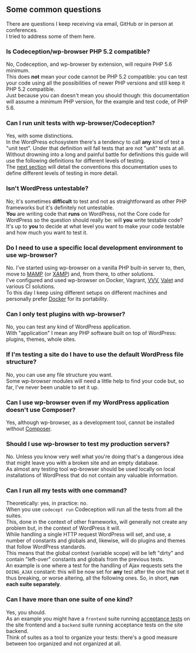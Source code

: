 ## Some common questions
There are questions I keep receiving via email, GitHub or in person at conferences.  
I tried to address some of them here.

### Is Codeception/wp-browser PHP 5.2 compatible?
No, Codeception, and wp-browser by extension, will require PHP 5.6 minimum.  
This does **not** mean your code cannot be PHP 5.2 compatible: you can test your code using all the possibilities of newer PHP versions and still keep it PHP 5.2 compatible.  
Just because you can doesn't mean you should though: this documentation will assume a minimum PHP version, for the example and test code, of PHP 5.6.

### Can I run unit tests with wp-browser/Codeception?
Yes, with some distinctions.  
In the WordPress echosystem there's a tendency to call **any** kind of test a "unit test". Under that definition will fall tests that are not "unit" tests at all.  
Without drowning into a long and painful battle for definitions this guide will use the following definitions for different levels of testing.  
The [next section](levels-of-testing.md) will detail the conventions this documentation uses to define different levels of testing in more detail.

### Isn't WordPress untestable?
No; it's sometimes **difficult** to test and not as straightforward as other PHP frameworks but it's definitely not untestable.  
**You** are writing code that **runs** on WordPress, not the Core code for WordPress so the question should really be: will **you** write testable code?  
It's up to **you** to decide at what level you want to make your code testable and how much you want to test it.

### Do I need to use a specific local development environment to use wp-browser?
No. I've started using wp-browser on a vanilla PHP built-in server to, then, move to [MAMP](https://www.mamp.info/en/) (or [XAMP](https://www.apachefriends.org/download.html)) and, from there, to other solutions.  
I've configured and used wp-browser on Docker, Vagrant, [VVV](https://github.com/Varying-Vagrant-Vagrants/VVV), [Valet](https://laravel.com/docs/5.7/valet) and various CI solutions.  
To this day I keep using different setups on different machines and personally prefer [Docker](https://www.docker.com/) for its portability.

### Can I only test plugins with wp-browser?
No, you can test any kind of WordPress application.  
With "application" I mean any PHP software built on top of WordPress: plugins, themes, whole sites.

### If I'm testing a site do I have to use the default WordPress file structure?
No, you can use any file structure you want.  
Some wp-browser modules will need a little help to find your code but, so far, I've never been unable to set it up.

### Can I use wp-browser even if my WordPress application doesn't use Composer?
Yes, although wp-browser, as a development tool, cannot be installed without [Composer](https://getcomposer.org/).

### Should I use wp-browser to test my production servers?
No. Unless you know very well what you're doing that's a dangerous idea that might leave you with a broken site and an empty database.  
As almost any testing tool wp-browser should be used locally on local installations of WordPress that do not contain any valuable information.

### Can I run all my tests with one command?
Theoretically: yes, in practice: no.  
When you use `codecept run` Codeception will run all the tests from all the suites.  
This, done in the context of other frameworks, will generally not create any problem but, in the context of WordPress it will.  
While handling a single HTTP request WordPress will set, and use, a number of constants and globals and, likewise, will do plugins and themes that follow WordPress standards.  
This means that the global context (variable scope) will be left "dirty" and contain "left-over" constants and globals from the previous tests.  
An example is one where a test for the handling of Ajax requests sets the `DOING_AJAX` constant: this will be now set for **any** test after the one that set it thus breaking, or worse altering, all the following ones.
So, in short, **run each suite separately**.

### Can I have more than one suite of one kind?
Yes, you should.  
As an example you might have a `frontend` suite running [acceptance tests](levels-of-testing.md#acceptance-tests) on the site frontend and a `backend` suite running acceptance tests on the site backend.  
Think of suites as a tool to organize your tests: there's a good measure between too organized and not organized at all.
